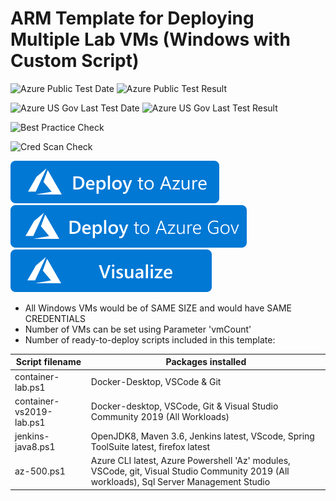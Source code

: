 # ARM Template for Deploying Multiple Lab VMs (Windows with Custom Script)

![Azure Public Test Date](https://azurequickstartsservice.blob.core.windows.net/badges/101-multiple-windows-vms-with-common-script/PublicLastTestDate.svg)
![Azure Public Test Result](https://azurequickstartsservice.blob.core.windows.net/badges/101-multiple-windows-vms-with-common-script/PublicDeployment.svg)

![Azure US Gov Last Test Date](https://azurequickstartsservice.blob.core.windows.net/badges/101-multiple-windows-vms-with-common-script/FairfaxLastTestDate.svg)
![Azure US Gov Last Test Result](https://azurequickstartsservice.blob.core.windows.net/badges/101-multiple-windows-vms-with-common-script/FairfaxDeployment.svg)

![Best Practice Check](https://azurequickstartsservice.blob.core.windows.net/badges/101-multiple-windows-vms-with-common-script/BestPracticeResult.svg)

![Cred Scan Check](https://azurequickstartsservice.blob.core.windows.net/badges/101-multiple-windows-vms-with-common-script/CredScanResult.svg)

[![Deploy To Azure](https://raw.githubusercontent.com/Azure/azure-quickstart-templates/master/1-CONTRIBUTION-GUIDE/images/deploytoazure.svg?sanitize=true)](https://portal.azure.com/#create/Microsoft.Template/uri/https%3A%2F%2Fraw.githubusercontent.com%2FAzure%2Fazure-quickstart-templates%2Fmaster%2F101-multiple-windows-vms-with-common-script%2Fazuredeploy.json)
[![Deploy To Azure US Gov](https://raw.githubusercontent.com/Azure/azure-quickstart-templates/master/1-CONTRIBUTION-GUIDE/images/deploytoazuregov.svg?sanitize=true)](https://portal.azure.us/#create/Microsoft.Template/uri/https%3A%2F%2Fraw.githubusercontent.com%2FAzure%2Fazure-quickstart-templates%2Fmaster%2F101-multiple-windows-vms-with-common-script%2Fazuredeploy.json)
[![Visualize](https://raw.githubusercontent.com/Azure/azure-quickstart-templates/master/1-CONTRIBUTION-GUIDE/images/visualizebutton.svg?sanitize=true)](http://armviz.io/#/?load=https%3A%2F%2Fraw.githubusercontent.com%2FAzure%2Fazure-quickstart-templates%2Fmaster%2F101-multiple-windows-vms-with-common-script%2Fazuredeploy.json)   

* All Windows VMs would be of SAME SIZE and would have SAME CREDENTIALS
* Number of VMs can be set using Parameter 'vmCount'
* Number of ready-to-deploy scripts included in this template:

Script filename | Packages installed
----------------|-------------------
container-lab.ps1 | Docker-Desktop, VSCode & Git
container-vs2019-lab.ps1 | Docker-desktop, VSCode, Git & Visual Studio Community 2019 (All Workloads)
jenkins-java8.ps1 | OpenJDK8, Maven 3.6, Jenkins latest, VScode, Spring ToolSuite latest, firefox latest
az-500.ps1 | Azure CLI latest, Azure Powershell 'Az' modules, VSCode, git, Visual Studio Community 2019 (All workloads), Sql Server Management Studio
